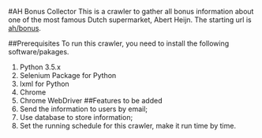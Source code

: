 #AH Bonus Collector
This is a crawler to gather all bonus information about one of the most famous Dutch supermarket, Abert Heijn. The starting url is [ah/bonus](https://www.ah.nl/bonus/).

##Prerequisites
To run this crawler, you need to install the following software/pakages.
1. Python 3.5.x
2. Selenium Package for Python
3. lxml for Python  
4. Chrome
5. Chrome WebDriver
##Features to be added
1. Send the information to users by email;
2. Use database to store information;
3. Set the running schedule for this crawler, make it run time by time.
